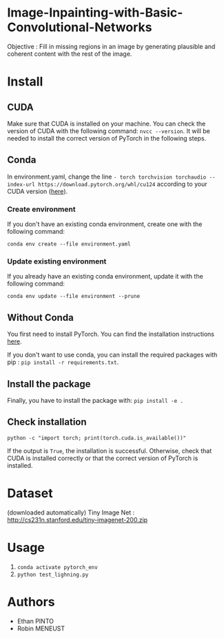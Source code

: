 # Image-Inpainting-with-Basic-Convolutional-Networks
Objective : Fill in missing regions in an image by generating plausible and coherent content with the rest of the image.

# Install

## CUDA

Make sure that CUDA is installed on your machine. 
You can check the version of CUDA with the following command: `nvcc --version`.
It will be needed to install the correct version of PyTorch in the following steps.

## Conda

In environment.yaml, change the line `- torch torchvision torchaudio --index-url https://download.pytorch.org/whl/cu124` according to your CUDA version ([here](https://pytorch.org/get-started/locally/)).

### Create environment

If you don't have an existing conda environment, create one with the following command:

`conda env create --file environment.yaml`

### Update existing environment

If you already have an existing conda environment, update it with the following command:

`conda env update --file environment --prune`

## Without Conda

You first need to install PyTorch. You can find the installation instructions [here](https://pytorch.org/get-started/locally/).

If you don't want to use conda, you can install the required packages with pip : `pip install -r requirements.txt`.

## Install the package

Finally, you have to install the package with: `pip install -e .`

## Check installation

`python -c "import torch; print(torch.cuda.is_available())"`

If the output is `True`, the installation is successful. Otherwise, check that CUDA is installed correctly or that the correct version of PyTorch is installed.

# Dataset

(downloaded automatically)
Tiny Image Net : http://cs231n.stanford.edu/tiny-imagenet-200.zip

# Usage

1. `conda activate pytorch_env`
2. `python test_lighning.py`

# Authors

- Ethan PINTO
- Robin MENEUST